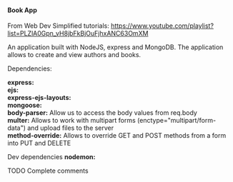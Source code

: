 #### Book App

From Web Dev Simplified tutorials: https://www.youtube.com/playlist?list=PLZlA0Gpn_vH8jbFkBjOuFjhxANC63OmXM

An application built with NodeJS, express and MongoDB.
The application allows to create and view authors and books.

Dependencies:

**express:**  
**ejs:**  
**express-ejs-layouts:**  
**mongoose:**  
**body-parser:** Allow us to access the body values from req.body  
**multer:** Allows to work with multipart forms (enctype="multipart/form-data") and upload files to the server  
**method-override:** Allows to override GET and POST methods from a form into PUT and DELETE

Dev dependencies
**nodemon:**  

TODO Complete comments